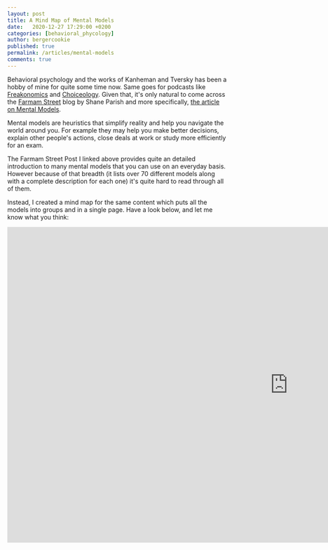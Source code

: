 ```yaml
---
layout: post
title: A Mind Map of Mental Models
date:   2020-12-27 17:29:00 +0200
categories: [behavioral_phycology]
author: bergercookie
published: true
permalink: /articles/mental-models
comments: true
---
```


Behavioral psychology and the works of Kanheman and Tversky has been a hobby
of mine for quite some time now. Same goes for podcasts like
[Freakonomics](https://freakonomics.com/) and
[Choiceology](https://www.schwab.com/resource-center/insights/podcast). Given
that, it's only natural to come across the [Farmam Street](https://fs.blog/)
blog by Shane Parish and more specifically, [the article on Mental
Models](https://fs.blog/mental-models/).

Mental models are heuristics that simplify reality and help you navigate the
world around you. For example they may help you make better decisions, explain
other people's actions, close deals at work or study more efficiently for an
exam.

The Farmam Street Post I linked above provides quite an detailed introduction
to many mental models that you can use on an everyday basis. However because of
that breadth (it lists over 70 different models along with a complete
description for each one) it's quite hard to read through all of them.

Instead, I created a mind map for the same content which puts all the models
into groups and in a single page. Have a look below, and let me know what you
think:

<iframe width='1280' height='720'
        src='https://embed.coggle.it/diagram/X-g-vCrTPmLCD_K7/935cb8fe7e0d3f4288c234663aeed31277eb3c390388704e6f942c0e00c2af5d' frameborder='0' allowfullscreen>
</iframe>
